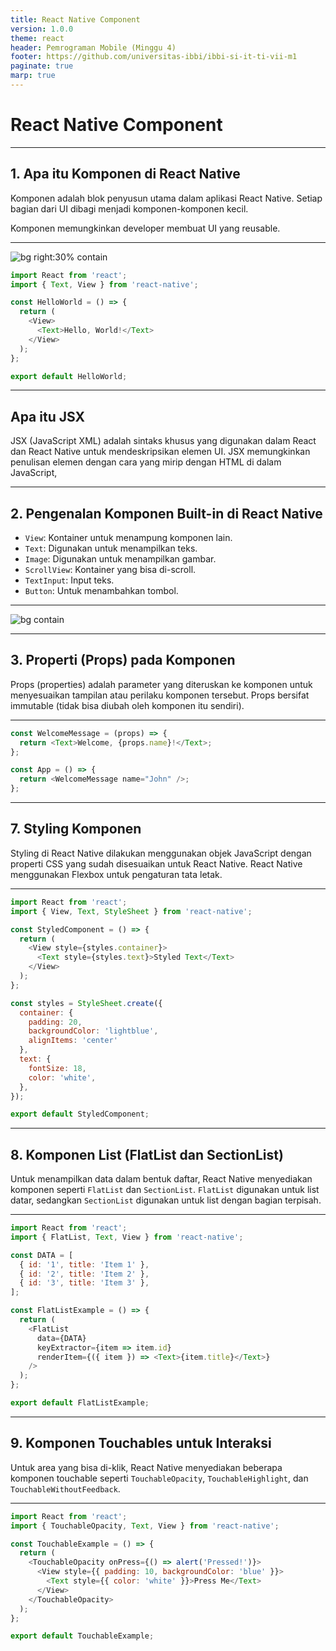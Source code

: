 ```yaml
---
title: React Native Component
version: 1.0.0
theme: react
header: Pemrograman Mobile (Minggu 4)
footer: https://github.com/universitas-ibbi/ibbi-si-it-ti-vii-m1
paginate: true
marp: true
---
```


<!-- 
_class: lead 
_paginate: skip
-->

# React Native Component

---

## 1. Apa itu Komponen di React Native

Komponen adalah blok penyusun utama dalam aplikasi React Native. Setiap bagian dari UI dibagi menjadi komponen-komponen kecil.

Komponen memungkinkan developer membuat UI yang reusable.

---

![bg right:30% contain](./images/minggu-4-2.png)

```javascript
import React from 'react';
import { Text, View } from 'react-native';

const HelloWorld = () => {
  return (
    <View>
      <Text>Hello, World!</Text>
    </View>
  );
};

export default HelloWorld;
```

---

## Apa itu JSX

JSX (JavaScript XML) adalah sintaks khusus yang digunakan dalam React dan React Native untuk mendeskripsikan elemen UI. JSX memungkinkan penulisan elemen dengan cara yang mirip dengan HTML di dalam JavaScript,

---

## 2. Pengenalan Komponen Built-in di React Native

- `View`: Kontainer untuk menampung komponen lain.
- `Text`: Digunakan untuk menampilkan teks.
- `Image`: Digunakan untuk menampilkan gambar.
- `ScrollView`: Kontainer yang bisa di-scroll.
- `TextInput`: Input teks.
- `Button`: Untuk menambahkan tombol.

---

![bg contain](./images/minggu-4-1.png)

---

## 3. Properti (Props) pada Komponen

Props (properties) adalah parameter yang diteruskan ke komponen untuk menyesuaikan tampilan atau perilaku komponen tersebut. Props bersifat immutable (tidak bisa diubah oleh komponen itu sendiri).

---

```javascript
const WelcomeMessage = (props) => {
  return <Text>Welcome, {props.name}!</Text>;
};

const App = () => {
  return <WelcomeMessage name="John" />;
};
```

---


## 7. Styling Komponen

Styling di React Native dilakukan menggunakan objek JavaScript dengan properti CSS yang sudah disesuaikan untuk React Native. React Native menggunakan Flexbox untuk pengaturan tata letak.

---

```javascript
import React from 'react';
import { View, Text, StyleSheet } from 'react-native';

const StyledComponent = () => {
  return (
    <View style={styles.container}>
      <Text style={styles.text}>Styled Text</Text>
    </View>
  );
};

const styles = StyleSheet.create({
  container: {
    padding: 20,
    backgroundColor: 'lightblue',
    alignItems: 'center'
  },
  text: {
    fontSize: 18,
    color: 'white',
  },
});

export default StyledComponent;
```

---

## 8. Komponen List (FlatList dan SectionList)

Untuk menampilkan data dalam bentuk daftar, React Native menyediakan komponen seperti `FlatList` dan `SectionList`. `FlatList` digunakan untuk list datar, sedangkan `SectionList` digunakan untuk list dengan bagian terpisah.

---

```javascript
import React from 'react';
import { FlatList, Text, View } from 'react-native';

const DATA = [
  { id: '1', title: 'Item 1' },
  { id: '2', title: 'Item 2' },
  { id: '3', title: 'Item 3' },
];

const FlatListExample = () => {
  return (
    <FlatList
      data={DATA}
      keyExtractor={item => item.id}
      renderItem={({ item }) => <Text>{item.title}</Text>}
    />
  );
};

export default FlatListExample;
```

---

## 9. Komponen Touchables untuk Interaksi

Untuk area yang bisa di-klik, React Native menyediakan beberapa komponen touchable seperti `TouchableOpacity`, `TouchableHighlight`, dan `TouchableWithoutFeedback`.

---

```javascript
import React from 'react';
import { TouchableOpacity, Text, View } from 'react-native';

const TouchableExample = () => {
  return (
    <TouchableOpacity onPress={() => alert('Pressed!')}>
      <View style={{ padding: 10, backgroundColor: 'blue' }}>
        <Text style={{ color: 'white' }}>Press Me</Text>
      </View>
    </TouchableOpacity>
  );
};

export default TouchableExample;
```


